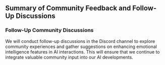 ## Summary of Community Feedback and Follow-Up Discussions

### Follow-Up Community Discussions
We will conduct follow-up discussions in the Discord channel to explore community experiences and gather suggestions on enhancing emotional intelligence features in AI interactions. This will ensure that we continue to integrate valuable community input into our AI developments.